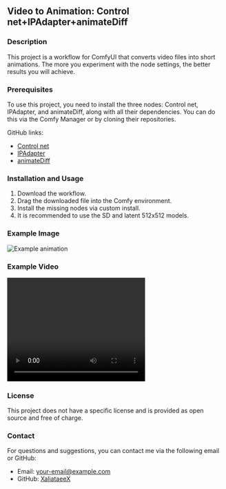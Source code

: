 ## Video to Animation: Control net+IPAdapter+animateDiff

### Description
This project is a workflow for ComfyUI that converts video files into short animations. The more you experiment with the node settings, the better results you will achieve.

### Prerequisites
To use this project, you need to install the three nodes: Control net, IPAdapter, and animateDiff, along with all their dependencies. You can do this via the Comfy Manager or by cloning their repositories.

GitHub links:
- [Control net](https://github.com/lllyasviel/ControlNet)
- [IPAdapter](https://github.com/lllyasviel/IPAdapter)
- [animateDiff](https://github.com/lllyasviel/animateDiff)

### Installation and Usage
1. Download the workflow.
2. Drag the downloaded file into the Comfy environment.
3. Install the missing nodes via custom install.
4. It is recommended to use the SD and latent 512x512 models.

### Example Image
![Example animation](images/animation-example.png)

### Example Video
<video width="320" height="240" controls>
  <source src="videos/animation-example.mp4" type="video/mp4">
  Your browser does not support the video tag.
</video>

### License
This project does not have a specific license and is provided as open source and free of charge.

### Contact
For questions and suggestions, you can contact me via the following email or GitHub:
- Email: [your-email@example.com](mailto:your-email@example.com)
- GitHub: [XaliataeeX](https://github.com/XaliataeeX)

